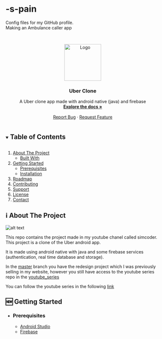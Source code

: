 # -s-pain
Config files for my GitHub profile.<br>
Making an Ambulance caller app
<!-- PROJECT LOGO -->
<br />
<p align="center">
  <a href="https://github.com/SimCoderYoutube/UberClone">
    <img src="images/simcoder.png" alt="Logo" width="120" height="120">
  </a>

  <h3 align="center">Uber Clone</h3>

  <p align="center">
    A Uber clone app made with android native (java) and firebase
    <br />
    <a href="https://github.com/SimCoderYoutube/UberClone/wiki"><strong>Explore the docs »</strong></a>
    <br />
    <br />
    <a href="https://github.com/SimCoderYoutube/UberClone/issues">Report Bug</a>
    ·
    <a href="https://github.com/SimCoderYoutube/UberClone/issues">Request Feature</a>
  </p>
</p>

<!-- TABLE OF CONTENTS -->
<details open="open">
  <summary><h2 style="display: inline-block">Table of Contents</h2></summary>
  <ol>
    <li>
      <a href="#about-the-project">About The Project</a>
      <ul>
        <li><a href="#built-with">Built With</a></li>
      </ul>
    </li>
    <li>
      <a href="#getting-started">Getting Started</a>
      <ul>
        <li><a href="#prerequisites">Prerequisites</a></li>
        <li><a href="#installation">Installation</a></li>
      </ul>
    </li>
    <li><a href="#roadmap">Roadmap</a></li>
    <li><a href="#contributing">Contributing</a></li>
    <li><a href="#support">Support</a></li>
    <li><a href="#license">License</a></li>
    <li><a href="#contact">Contact</a></li>
  </ol>
</details>

<!-- ABOUT THE PROJECT -->

## ℹ️ About The Project

![alt text](images/mockup.png "Title")

This repo contains the project made in my youtube chanel called simcoder. This project is a clone of the Uber android app.

It is made using android native with java and some firebase services (authentication, real time database and storage).

In the [master](https://github.com/SimCoderYoutube/UberClone/tree/master) branch you have the redesign project which I was previously selling in my website, however you still have access to the youtube series repo in the [youtube_series](https://github.com/SimCoderYoutube/UberClone/tree/youtube_series)

You can follow the youtube series in the following [link](https://www.youtube.com/watch?v=7HbQx0lwRww&list=PLxabZQCAe5fgXx8cn2iKOtt0VFJrf5bOd&ab_channel=SimCoder)

## 🆕 Getting Started

- ### **Prerequisites**

  - [Android Studio](https://developer.android.com/)
  - [Firebase](https://firebase.google.com/)

<!-- GETTING STARTED -->
